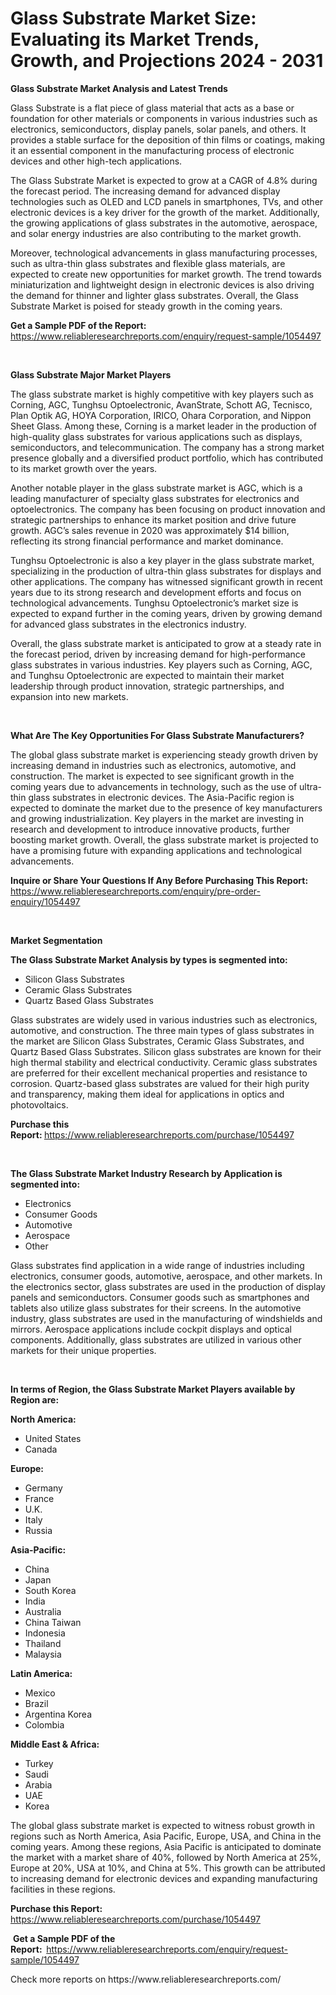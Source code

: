 <p><h1>Glass Substrate Market Size: Evaluating its Market Trends, Growth, and Projections 2024 - 2031</h1></p><p><strong>Glass Substrate Market Analysis and Latest Trends</strong></p>
<p><p>Glass Substrate is a flat piece of glass material that acts as a base or foundation for other materials or components in various industries such as electronics, semiconductors, display panels, solar panels, and others. It provides a stable surface for the deposition of thin films or coatings, making it an essential component in the manufacturing process of electronic devices and other high-tech applications.</p><p>The Glass Substrate Market is expected to grow at a CAGR of 4.8% during the forecast period. The increasing demand for advanced display technologies such as OLED and LCD panels in smartphones, TVs, and other electronic devices is a key driver for the growth of the market. Additionally, the growing applications of glass substrates in the automotive, aerospace, and solar energy industries are also contributing to the market growth.</p><p>Moreover, technological advancements in glass manufacturing processes, such as ultra-thin glass substrates and flexible glass materials, are expected to create new opportunities for market growth. The trend towards miniaturization and lightweight design in electronic devices is also driving the demand for thinner and lighter glass substrates. Overall, the Glass Substrate Market is poised for steady growth in the coming years.</p></p>
<p><strong>Get a Sample PDF of the Report:&nbsp;</strong> <a href="https://www.reliableresearchreports.com/enquiry/request-sample/1054497">https://www.reliableresearchreports.com/enquiry/request-sample/1054497</a></p>
<p>&nbsp;</p>
<p><strong>Glass Substrate Major Market Players</strong></p>
<p><p>The glass substrate market is highly competitive with key players such as Corning, AGC, Tunghsu Optoelectronic, AvanStrate, Schott AG, Tecnisco, Plan Optik AG, HOYA Corporation, IRICO, Ohara Corporation, and Nippon Sheet Glass. Among these, Corning is a market leader in the production of high-quality glass substrates for various applications such as displays, semiconductors, and telecommunication. The company has a strong market presence globally and a diversified product portfolio, which has contributed to its market growth over the years.</p><p>Another notable player in the glass substrate market is AGC, which is a leading manufacturer of specialty glass substrates for electronics and optoelectronics. The company has been focusing on product innovation and strategic partnerships to enhance its market position and drive future growth. AGC’s sales revenue in 2020 was approximately $14 billion, reflecting its strong financial performance and market dominance.</p><p>Tunghsu Optoelectronic is also a key player in the glass substrate market, specializing in the production of ultra-thin glass substrates for displays and other applications. The company has witnessed significant growth in recent years due to its strong research and development efforts and focus on technological advancements. Tunghsu Optoelectronic’s market size is expected to expand further in the coming years, driven by growing demand for advanced glass substrates in the electronics industry.</p><p>Overall, the glass substrate market is anticipated to grow at a steady rate in the forecast period, driven by increasing demand for high-performance glass substrates in various industries. Key players such as Corning, AGC, and Tunghsu Optoelectronic are expected to maintain their market leadership through product innovation, strategic partnerships, and expansion into new markets.</p></p>
<p>&nbsp;</p>
<p><strong>What Are The Key Opportunities For Glass Substrate Manufacturers?</strong></p>
<p><p>The global glass substrate market is experiencing steady growth driven by increasing demand in industries such as electronics, automotive, and construction. The market is expected to see significant growth in the coming years due to advancements in technology, such as the use of ultra-thin glass substrates in electronic devices. The Asia-Pacific region is expected to dominate the market due to the presence of key manufacturers and growing industrialization. Key players in the market are investing in research and development to introduce innovative products, further boosting market growth. Overall, the glass substrate market is projected to have a promising future with expanding applications and technological advancements.</p></p>
<p><strong>Inquire or Share Your Questions If Any Before Purchasing This Report:</strong> <a href="https://www.reliableresearchreports.com/enquiry/pre-order-enquiry/1054497">https://www.reliableresearchreports.com/enquiry/pre-order-enquiry/1054497</a></p>
<p>&nbsp;</p>
<p><strong>Market Segmentation</strong></p>
<p><strong>The Glass Substrate Market Analysis by types is segmented into:</strong></p>
<p><ul><li>Silicon Glass Substrates</li><li>Ceramic Glass Substrates</li><li>Quartz Based Glass Substrates</li></ul></p>
<p><p>Glass substrates are widely used in various industries such as electronics, automotive, and construction. The three main types of glass substrates in the market are Silicon Glass Substrates, Ceramic Glass Substrates, and Quartz Based Glass Substrates. Silicon glass substrates are known for their high thermal stability and electrical conductivity. Ceramic glass substrates are preferred for their excellent mechanical properties and resistance to corrosion. Quartz-based glass substrates are valued for their high purity and transparency, making them ideal for applications in optics and photovoltaics.</p></p>
<p><strong>Purchase this Report:&nbsp;</strong><a href="https://www.reliableresearchreports.com/purchase/1054497">https://www.reliableresearchreports.com/purchase/1054497</a></p>
<p>&nbsp;</p>
<p><strong>The Glass Substrate Market Industry Research by Application is segmented into:</strong></p>
<p><ul><li>Electronics</li><li>Consumer Goods</li><li>Automotive</li><li>Aerospace</li><li>Other</li></ul></p>
<p><p>Glass substrates find application in a wide range of industries including electronics, consumer goods, automotive, aerospace, and other markets. In the electronics sector, glass substrates are used in the production of display panels and semiconductors. Consumer goods such as smartphones and tablets also utilize glass substrates for their screens. In the automotive industry, glass substrates are used in the manufacturing of windshields and mirrors. Aerospace applications include cockpit displays and optical components. Additionally, glass substrates are utilized in various other markets for their unique properties.</p></p>
<p>&nbsp;</p>
<p><strong>In terms of Region, the Glass Substrate Market Players available by Region are:</strong></p>
<p>
    <p> <strong> North America: </strong>
        <ul>
            <li>United States</li>
            <li>Canada</li>
        </ul>
        </p> 
    <p> <strong> Europe: </strong>
        <ul>
            <li>Germany</li>
            <li>France</li>
            <li>U.K.</li>
            <li>Italy</li>
            <li>Russia</li>
        </ul>
        </p> 
    <p> <strong> Asia-Pacific: </strong>
        <ul>
            <li>China</li>
            <li>Japan</li>
            <li>South Korea</li>
            <li>India</li>
            <li>Australia</li>
            <li>China Taiwan</li>
            <li>Indonesia</li>
            <li>Thailand</li>
            <li>Malaysia</li>
        </ul>
        </p> 
    <p> <strong> Latin America: </strong>
        <ul>
            <li>Mexico</li>
            <li>Brazil</li>
            <li>Argentina Korea</li>
            <li>Colombia</li>
        </ul>
        </p> 
    <p> <strong> Middle East & Africa: </strong>
        <ul>
            <li>Turkey</li>
            <li>Saudi</li>
            <li>Arabia</li>
            <li>UAE</li>
            <li>Korea</li>
        </ul>
    </p>
    </p>
<p><p>The global glass substrate market is expected to witness robust growth in regions such as North America, Asia Pacific, Europe, USA, and China in the coming years. Among these regions, Asia Pacific is anticipated to dominate the market with a market share of 40%, followed by North America at 25%, Europe at 20%, USA at 10%, and China at 5%. This growth can be attributed to increasing demand for electronic devices and expanding manufacturing facilities in these regions.</p></p>
<p><strong>Purchase this Report: </strong><a href="https://www.reliableresearchreports.com/purchase/1054497">https://www.reliableresearchreports.com/purchase/1054497</a></p>
<p>&nbsp;<strong>Get a Sample PDF of the Report:&nbsp;&nbsp;</strong><a href="https://www.reliableresearchreports.com/enquiry/request-sample/1054497">https://www.reliableresearchreports.com/enquiry/request-sample/1054497</a></p>
<p><strong></strong></p>
<p>Check more reports on https://www.reliableresearchreports.com/</p>